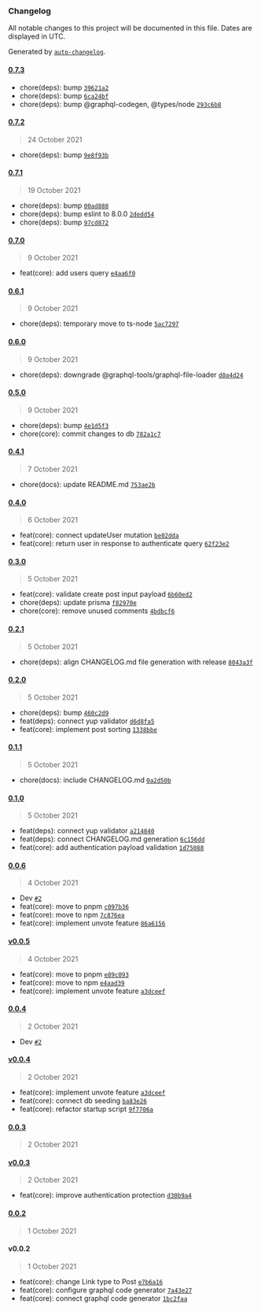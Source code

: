 ### Changelog

All notable changes to this project will be documented in this file. Dates are displayed in UTC.

Generated by [`auto-changelog`](https://github.com/CookPete/auto-changelog).

#### [0.7.3](https://github.com/dvakatsiienko/hackernews-api/compare/0.7.2...0.7.3)

- chore(deps): bump [`39621a2`](https://github.com/dvakatsiienko/hackernews-api/commit/39621a2993e32912e22dbec26a334f32d25acb1a)
- chore(deps): bump [`6ca24bf`](https://github.com/dvakatsiienko/hackernews-api/commit/6ca24bf2649cc0a0e429a4b78f33d35d4f96cce3)
- chore(deps): bump @graphql-codegen, @types/node [`293c6b8`](https://github.com/dvakatsiienko/hackernews-api/commit/293c6b81a295ca1702b1ff89ebb240c57b288004)

#### [0.7.2](https://github.com/dvakatsiienko/hackernews-api/compare/0.7.1...0.7.2)

> 24 October 2021

- chore(deps): bump [`9e8f93b`](https://github.com/dvakatsiienko/hackernews-api/commit/9e8f93bd6c0e70c4e4c0108fe4c1f81699ed0462)

#### [0.7.1](https://github.com/dvakatsiienko/hackernews-api/compare/0.7.0...0.7.1)

> 19 October 2021

- chore(deps): bump [`00ad888`](https://github.com/dvakatsiienko/hackernews-api/commit/00ad8883208555dc3031212ff29a0548e1fa7592)
- chore(deps): bump eslint to 8.0.0 [`2dedd54`](https://github.com/dvakatsiienko/hackernews-api/commit/2dedd542be8b8a982c2a2e614c7f1bbf4b8c5879)
- chore(deps): bump [`97cd872`](https://github.com/dvakatsiienko/hackernews-api/commit/97cd872c942d2e3bb794e68e4a6c7edb20a1c61b)

#### [0.7.0](https://github.com/dvakatsiienko/hackernews-api/compare/0.6.1...0.7.0)

> 9 October 2021

- feat(core): add users query [`e4aa6f0`](https://github.com/dvakatsiienko/hackernews-api/commit/e4aa6f06237b3d01d848bb874376565d6f4ff646)

#### [0.6.1](https://github.com/dvakatsiienko/hackernews-api/compare/0.6.0...0.6.1)

> 9 October 2021

- chore(deps): temporary move to ts-node [`5ac7297`](https://github.com/dvakatsiienko/hackernews-api/commit/5ac729706ca78f5b118aa11a7c7f12313ba485d4)

#### [0.6.0](https://github.com/dvakatsiienko/hackernews-api/compare/0.5.0...0.6.0)

> 9 October 2021

- chore(deps): downgrade @graphql-tools/graphql-file-loader [`d0a4d24`](https://github.com/dvakatsiienko/hackernews-api/commit/d0a4d24571e102c66040981fd516650322795239)

#### [0.5.0](https://github.com/dvakatsiienko/hackernews-api/compare/0.4.1...0.5.0)

> 9 October 2021

- chore(deps): bump [`4e1d5f3`](https://github.com/dvakatsiienko/hackernews-api/commit/4e1d5f39ac453399dc8b1b151286f5a8d7eb1919)
- chore(core): commit changes to db [`782a1c7`](https://github.com/dvakatsiienko/hackernews-api/commit/782a1c752b028a7cac66d2943842f2ab0f74948f)

#### [0.4.1](https://github.com/dvakatsiienko/hackernews-api/compare/0.4.0...0.4.1)

> 7 October 2021

- chore(docs): update README.md [`753ae2b`](https://github.com/dvakatsiienko/hackernews-api/commit/753ae2b5e7d9629ee79d9d5550f748e80c542527)

#### [0.4.0](https://github.com/dvakatsiienko/hackernews-api/compare/0.3.0...0.4.0)

> 6 October 2021

- feat(core): connect updateUser mutation [`be02dda`](https://github.com/dvakatsiienko/hackernews-api/commit/be02dda8224a315f183d0f85f3d3cbe106877772)
- feat(core): return user in response to authenticate query [`62f23e2`](https://github.com/dvakatsiienko/hackernews-api/commit/62f23e2fb4a9571915d5d28387ad18c9ee15aa0d)

#### [0.3.0](https://github.com/dvakatsiienko/hackernews-api/compare/0.2.1...0.3.0)

> 5 October 2021

- feat(core): validate create post input payload [`6b60ed2`](https://github.com/dvakatsiienko/hackernews-api/commit/6b60ed2c88843da47022ee0b1972c845120d8f83)
- chore(deps): update prisma [`f82970e`](https://github.com/dvakatsiienko/hackernews-api/commit/f82970e61ba77ac16f520b637909cbc336cf4f6d)
- chore(core): remove unused comments [`4bdbcf6`](https://github.com/dvakatsiienko/hackernews-api/commit/4bdbcf6962f5d12e0a30b7b4a85ee77420a952fb)

#### [0.2.1](https://github.com/dvakatsiienko/hackernews-api/compare/0.2.0...0.2.1)

> 5 October 2021

- chore(deps): align CHANGELOG.md file generation with release [`8043a3f`](https://github.com/dvakatsiienko/hackernews-api/commit/8043a3f76bd8b8659de14e66f7713ff791a4bc59)

#### [0.2.0](https://github.com/dvakatsiienko/hackernews-api/compare/0.1.1...0.2.0)

> 5 October 2021

- chore(deps): bump [`460c2d9`](https://github.com/dvakatsiienko/hackernews-api/commit/460c2d96566d8451f73899631604714c70f45978)
- feat(deps): connect yup validator [`d6d8fa5`](https://github.com/dvakatsiienko/hackernews-api/commit/d6d8fa519fd74522d80a2542b5f6aae3e039b501)
- feat(core): implement post sorting [`1338bbe`](https://github.com/dvakatsiienko/hackernews-api/commit/1338bbe749d45ed2ac327a26aa2d84333e3d054c)

#### [0.1.1](https://github.com/dvakatsiienko/hackernews-api/compare/0.1.0...0.1.1)

> 5 October 2021

- chore(docs): include CHANGELOG.md [`0a2d50b`](https://github.com/dvakatsiienko/hackernews-api/commit/0a2d50bee170f22c800a3853c11fc619443142fa)

#### [0.1.0](https://github.com/dvakatsiienko/hackernews-api/compare/0.0.6...0.1.0)

> 5 October 2021

- feat(deps): connect yup validator [`a214840`](https://github.com/dvakatsiienko/hackernews-api/commit/a21484097c63539d467f217589855b6d3214cac2)
- feat(deps): connect CHANGELOG.md generation [`6c156dd`](https://github.com/dvakatsiienko/hackernews-api/commit/6c156ddda79637e6d64a95c121dd882ea5b29fa9)
- feat(core): add authentication payload validation [`1d75088`](https://github.com/dvakatsiienko/hackernews-api/commit/1d75088490c4a5f8431742f248068a35995aafea)

#### [0.0.6](https://github.com/dvakatsiienko/hackernews-api/compare/v0.0.5...0.0.6)

> 4 October 2021

- Dev [`#2`](https://github.com/dvakatsiienko/hackernews-api/pull/2)
- feat(core): move to pnpm [`c097b36`](https://github.com/dvakatsiienko/hackernews-api/commit/c097b361816a6a444efbbe496986e18c37220adc)
- feat(core): move to npm [`7c876ea`](https://github.com/dvakatsiienko/hackernews-api/commit/7c876ea2016497251dc3bb0320f4e4c06e9aa772)
- feat(core): implement unvote feature [`86a6156`](https://github.com/dvakatsiienko/hackernews-api/commit/86a615669231bc84c3bc1a389a21b00cb3acb7a8)

#### [v0.0.5](https://github.com/dvakatsiienko/hackernews-api/compare/0.0.4...v0.0.5)

> 4 October 2021

- feat(core): move to pnpm [`e89c093`](https://github.com/dvakatsiienko/hackernews-api/commit/e89c093982eb674e709e0f9d88c05926238b3dd3)
- feat(core): move to npm [`e4aad39`](https://github.com/dvakatsiienko/hackernews-api/commit/e4aad3961653850cb7a59ff28e70b445629a1a2d)
- feat(core): implement unvote feature [`a3dceef`](https://github.com/dvakatsiienko/hackernews-api/commit/a3dceef2bd30e0d58a48cdb000492b78deeb2b96)

#### [0.0.4](https://github.com/dvakatsiienko/hackernews-api/compare/v0.0.4...0.0.4)

> 2 October 2021

- Dev [`#2`](https://github.com/dvakatsiienko/hackernews-api/pull/2)

#### [v0.0.4](https://github.com/dvakatsiienko/hackernews-api/compare/0.0.3...v0.0.4)

> 2 October 2021

- feat(core): implement unvote feature [`a3dceef`](https://github.com/dvakatsiienko/hackernews-api/commit/a3dceef2bd30e0d58a48cdb000492b78deeb2b96)
- feat(core): connect db seeding [`ba83e26`](https://github.com/dvakatsiienko/hackernews-api/commit/ba83e260d40871be513f76f6cf4ba56365e8b6f1)
- feat(core): refactor startup script [`9f7706a`](https://github.com/dvakatsiienko/hackernews-api/commit/9f7706a4aca2e3b41e16d7bc6347c4a738663230)

#### [0.0.3](https://github.com/dvakatsiienko/hackernews-api/compare/v0.0.3...0.0.3)

> 2 October 2021

#### [v0.0.3](https://github.com/dvakatsiienko/hackernews-api/compare/0.0.2...v0.0.3)

> 2 October 2021

- feat(core): improve authentication protection [`d30b9a4`](https://github.com/dvakatsiienko/hackernews-api/commit/d30b9a450118ae6043e718de66b8d2da253cbe46)

#### [0.0.2](https://github.com/dvakatsiienko/hackernews-api/compare/v0.0.2...0.0.2)

> 1 October 2021

#### v0.0.2

> 1 October 2021

- feat(core): change Link type to Post [`e7b6a16`](https://github.com/dvakatsiienko/hackernews-api/commit/e7b6a162d73d9ef0751ed2248a6e2b472338cacc)
- feat(core): configure graphql code generator [`7a43e27`](https://github.com/dvakatsiienko/hackernews-api/commit/7a43e277a5f11fb0368662d6053f94d71282b1c5)
- feat(core): connect graphql code generator [`1bc2faa`](https://github.com/dvakatsiienko/hackernews-api/commit/1bc2faadfb6fc80f13a82a99685f4fcaca2a9166)
